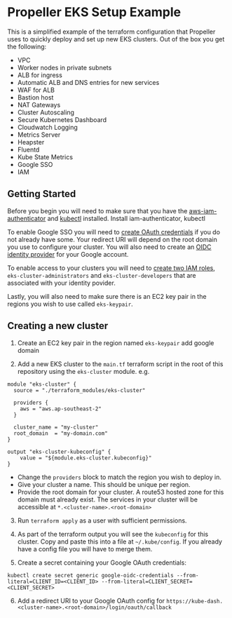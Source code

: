 # Propeller EKS Setup Example

This is a simplified example of the terraform configuration that Propeller uses to quickly deploy and set up new EKS clusters. Out of the box you get the following:

- VPC
- Worker nodes in private subnets
- ALB for ingress
- Automatic ALB and DNS entries for new services
- WAF for ALB
- Bastion host
- NAT Gateways
- Cluster Autoscaling
- Secure Kubernetes Dashboard
- Cloudwatch Logging
- Metrics Server
- Heapster
- Fluentd
- Kube State Metrics
- Google SSO
- IAM

## Getting Started

Before you begin you will need to make sure that you have the [aws-iam-authenticator](https://docs.aws.amazon.com/eks/latest/userguide/install-aws-iam-authenticator.html) and [kubectl](https://kubernetes.io/docs/tasks/tools/install-kubectl/) installed.
Install iam-authenticator, kubectl

To enable Google SSO you will need to [create OAuth credentials](https://developers.google.com/identity/protocols/OpenIDConnect) if you do not already have some. Your redirect URI will depend on the root domain you use to configure your cluster. You will also need to create an [OIDC identity provider](https://docs.aws.amazon.com/IAM/latest/UserGuide/id_roles_providers_create_oidc.html) for your Google account.

To enable access to your clusters you will need to [create two IAM roles](https://docs.aws.amazon.com/IAM/latest/UserGuide/id_roles_create_for-idp.html), `eks-cluster-administrators` and `eks-cluster-developers` that are associated with your identity povider.

Lastly, you will also need to make sure there is an EC2 key pair in the regions you wish to use called `eks-keypair`.

## Creating a new cluster

1. Create an EC2 key pair in the region named `eks-keypair`
add google domain

2. Add a new EKS cluster to the `main.tf` terraform script in the root of this repository using the `eks-cluster` module. e.g.
```
module "eks-cluster" {
  source = "./terraform_modules/eks-cluster"

  providers {
    aws = "aws.ap-southeast-2"
  }

  cluster_name = "my-cluster"
  root_domain  = "my-domain.com"
}

output "eks-cluster-kubeconfig" {
    value = "${module.eks-cluster.kubeconfig}"
}
```
  - Change the `providers` block to match the region you wish to deploy in.
  - Give your cluster a name. This should be unique per region.
  - Provide the root domain for your cluster. A route53 hosted zone for this domain must already exist. The services in your cluster will be accessible at `*.<cluster-name>.<root-domain>`


3. Run `terraform apply` as a user with sufficient permissions.

4. As part of the terraform output you will see the `kubeconfig` for this cluster. Copy and paste this into a file at `~/.kube/config`. If you already have a config file you will have to merge them.

5. Create a secret containing your Google OAuth credentials:

`kubectl create secret generic google-oidc-credentials --from-literal=CLIENT_ID=<CLIENT_ID> --from-literal=CLIENT_SECRET=<CLIENT_SECRET>`

6. Add a redirect URI to your Google OAuth config for `https://kube-dash.<cluster-name>.<root-domain>/login/oauth/callback`